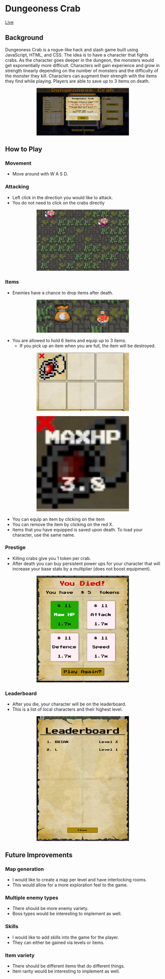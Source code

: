 # Dungeoness Crab

[Live](http://www.namryulkim.com/DungeonessCrab)

## Background

Dungeoness Crab is a rogue-like hack and slash game built using JavaScript, HTML, and CSS. The idea is to have a character that fights crabs. As the character goes deeper in the dungeon, the monsters would get exponentially more difficult. Characters will gain experience and grow in strength linearly depending on the number of monsters and the difficulty of the monster they kill. Characters can augment their strength with the items they find while playing. Players are able to save up to 3 items on death.

<p align="center"><img src="./docs/screenshots/game.png" width="300px"></img></p>


## How to Play

### Movement
- Move around with W A S D.

### Attacking
- Left click in the direction you would like to attack.
- You do not need to click on the crabs directly

<p align="center"><img src="./docs/screenshots/attack.gif" width="300px"></img></p>


### Items
- Enemies have a chance to drop items after death.
<p align="center"><img src="./docs/screenshots/items.png" width="300px"></img></p>

- You are allowed to hold 6 items and equip up to 3 items.
  - If you pick up an item when you are full, the item will be destroyed.

<p align="center"><img src="./docs/screenshots/inventory.png" width="300px"></img></p>
<p align="center"><img src="./docs/screenshots/itemstats.png" width="300px"></img></p>

- You can equip an item by clicking on the item
- You can remove the item by clicking on the red X.
- Items that you have equipped is saved upon death. To load your character, use the same name.



### Prestige
- Killing crabs give you 1 token per crab.
- After death you can buy persistent power ups for your character that will increase your base stats by a multiplier (does not boost equipment).

<p align="center"><img src="./docs/screenshots/prestige.png" width="300px"></img></p>

### Leaderboard
- After you die, your character will be on the leaderboard.
- This is a list of local characters and their highest level.

<p align="center"><img src="./docs/screenshots/leaderboard.png" width="300px"></img></p>

## Future Improvements

### Map generation
- I would like to create a map per level and have interlocking rooms.
- This would allow for a more exploration feel to the game.

### Multiple enemy types
- There should be more enemy variety.
- Boss types would be interesting to implement as well.

### Skills
- I would like to add skills into the game for the player.
- They can either be gained via levels or items.

### Item variety
- There should be different items that do different things.
- Item rarity would be interesting to implement as well.
